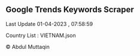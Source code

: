 

## Google Trends Keywords Scraper 
 
Last Update 01-04-2023 , 07:58:59

Country List :
VIETNAM.json



© Abdul Muttaqin 
